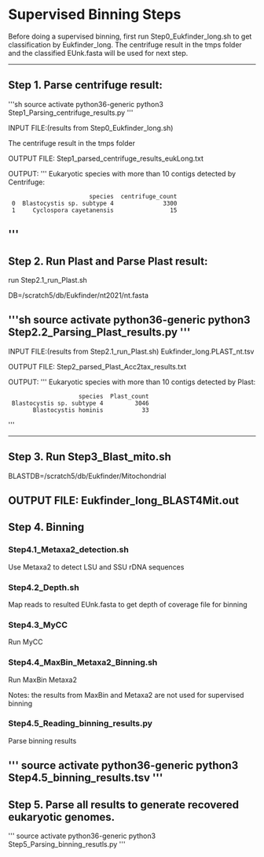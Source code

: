 # Supervised Binning Steps

Before doing a supervised binning, first run Step0_Eukfinder_long.sh to get classification by Eukfinder_long.
The centrifuge result in the tmps folder and the classified EUnk.fasta will be used for next step.

------------------------------------------------------------------------------
## Step 1. Parse centrifuge result:

'''sh
source activate python36-generic
python3 Step1_Parsing_centrifuge_results.py
'''

INPUT FILE:(results from Step0_Eukfinder_long.sh)

The centrifuge result in the tmps folder

OUTPUT FILE:
Step1_parsed_centrifuge_results_eukLong.txt

OUTPUT:
'''
     Eukaryotic species with more than 10 contigs detected by Centrifuge:
 
                           species  centrifuge_count
     0  Blastocystis sp. subtype 4              3300
     1     Cyclospora cayetanensis                15
'''
------------------------------------------------------------------------------
## Step 2. Run Plast and Parse Plast result:

run Step2.1_run_Plast.sh

DB=/scratch5/db/Eukfinder/nt2021/nt.fasta

'''sh
source activate python36-generic
python3 Step2.2_Parsing_Plast_results.py
'''
--------------------
INPUT FILE:(results from Step2.1_run_Plast.sh)
Eukfinder_long.PLAST_nt.tsv

OUTPUT FILE:
Step2_parsed_Plast_Acc2tax_results.txt


OUTPUT:
'''
    Eukaryotic species with more than 10 contigs detected by Plast:
 
                        species  Plast_count
     Blastocystis sp. subtype 4         3046
           Blastocystis hominis           33
'''


------------------------------------------------------------------------------
## Step 3. Run Step3_Blast_mito.sh

BLASTDB=/scratch5/db/Eukfinder/Mitochondrial


OUTPUT FILE:
Eukfinder_long_BLAST4Mit.out
------------------------------------------------------------------------------

## Step 4. Binning

### Step4.1_Metaxa2_detection.sh

Use Metaxa2 to detect LSU and SSU rDNA sequences

### Step4.2_Depth.sh

Map reads to resulted EUnk.fasta to get depth of coverage file for binning

### Step4.3_MyCC

Run MyCC

### Step4.4_MaxBin_Metaxa2_Binning.sh

Run MaxBin Metaxa2

Notes: the results from MaxBin and Metaxa2 are not used for supervised binning

### Step4.5_Reading_binning_results.py

Parse binning results

'''
source activate python36-generic
python3 Step4.5_binning_results.tsv
'''
------------------------------------------------------------------------------

## Step 5. Parse all results to generate recovered eukaryotic genomes.

'''
source activate python36-generic
python3 Step5_Parsing_binning_resutls.py
'''
